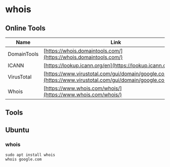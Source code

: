 # whois  

## Online Tools  
| Name | Link |  
| ---- | ---- |  
| DomainTools | [https://whois.domaintools.com/](https://whois.domaintools.com/) |  
| ICANN | [https://lookup.icann.org/en](https://lookup.icann.org/en) |  
| VirusTotal | [https://www.virustotal.com/gui/domain/google.com/details](https://www.virustotal.com/gui/domain/google.com/details) |  
| Whois | [https://www.whois.com/whois/](https://www.whois.com/whois/) |  

## Tools  
## Ubuntu  
### whois  
`sudo apt install whois`    
`whois google.com`  
